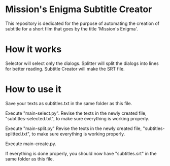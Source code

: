 # Mission's Enigma Subtitle Creator
This repository is dedicated for the purpose of automating the creation of subtitle for a short film that goes by the title 'Mission's Enigma'.

# How it works
Selector will select only the dialogs.
Splitter will split the dialogs into lines for better reading.
Subtitle Creator will make the SRT file.

# How to use it
Save your texts as subtitles.txt in the same folder as this file.

Execute "main-select.py".
Revise the texts in the newly created file, "subtitles-selected.txt", to make sure everything is working properly.

Execute "main-split.py"
Revise the texts in the newly created file, "subtitles-splitted.txt", to make sure everything is working properly.

Execute main-create.py.

If everything is done properly, you should now have "subtitles.srt" in the same folder as this file.
